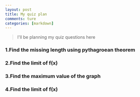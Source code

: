 ```yaml
---
layout: post
title: My quiz plan
comments: ture
categories: [markdown]
---
```


> I'll be planning my quiz questions here
### 1.Find the missing length using pythagroean theorem
### 2.Find the limit of f(x)
### 3.Find the maximum value of the graph
### 4.Find the limit of f(x)